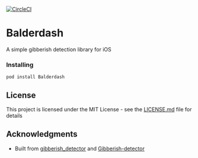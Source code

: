 
[![CircleCI](https://circleci.com/gh/stealzinc/Balderdash.svg?style=svg)](https://circleci.com/gh/stealzinc/Balderdash)

# Balderdash

A simple gibberish detection library for iOS

### Installing

```pod install Balderdash```

## License

This project is licensed under the MIT License - see the [LICENSE.md](LICENSE.md) file for details

## Acknowledgments

* Built from [gibberish_detector](https://github.com/mchitten/gibberish_detector) and [Gibberish-detector](https://github.com/rrenaud/Gibberish-Detector)